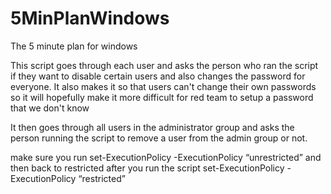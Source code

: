 # 5MinPlanWindows
The 5 minute plan for windows

This script goes through each user and asks the person who ran the script if they want to disable certain users and also changes the password for everyone.  It also makes it so that users can't change their own passwords so it will hopefully make it more difficult for red team to setup a password that we don't know

It then goes through all users in the administrator group and asks the person running the script to remove a user from the admin group or not. 

make sure you run set-ExecutionPolicy -ExecutionPolicy “unrestricted”
and then back to restricted after you run the script
set-ExecutionPolicy -ExecutionPolicy “restricted”
